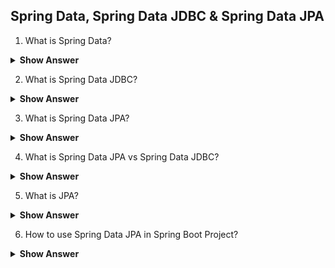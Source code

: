 ## Spring Data, Spring Data JDBC & Spring Data JPA

1. What is Spring Data?
<details>
<summary> <b>Show Answer</b></summary>
<blockquote>
  
The goal of Spring Data is to make it easier to work with different kinds of databases, from traditional relational databases to NoSQL databases. Spring Data is the project which consists of multiple modules (sub-projects). Below are the three main modules widely used from Spring Data project-
  
1.	Spring Data Commons – It provides shared infrastructure across the Spring Data projects. It contains technology neutral repository interfaces as well as a metadata model for persisting Java classes. 
2.	Spring Data JDBC - Spring Data repository support for JDBC. It does NOT offer caching, lazy loading, write behind or many other features of JPA. This makes Spring Data JDBC a simple, limited, opinionated ORM.
3.	Spring Data JPA - Spring Data repository support for JPA.

  
  
</blockquote>
  
<details>
<summary> <b>Explanation</b></summary>
<blockquote>

Spring Data and the sub projects are built on top of the Spring Framework. Spring Data’s mission is to provide a familiar and consistent, Spring-based programming model for data access while still retaining the special traits of the underlying data store. It makes it easy to use data access technologies, relational and non-relational databases, map-reduce frameworks, and cloud-based data services. This is an umbrella project which contains many subprojects that are specific to a given database.
 
 
  
</blockquote>
</details>
</details>

2. What is Spring Data JDBC?
<details>
<summary> <b>Show Answer</b></summary>
<blockquote>
 
Spring Data JDBC is the project which gives benefits of Spring Data, combined with those of JDBC-
  
1.	It provided repositories with CRUD methods out of the box i.e. it provides CrudRepository interface for generic CRUD operations on a repository for a specific type.
2.	Support for @Query annotations.
3.	Nice and easy ways to extend repositories with query methods (we can just define our interface to have e.g. findByLastName method and Spring generates it for on the fly).
4.	Support for PagingAndSortingRepository interface which is extension of CrudRepository that provides additional methods to retrieve entities using the pagination and sorting.
5.	Nice integration in the Spring infrastructure, for transaction handling, dependency injection, error translation.

 
  
  
</blockquote>
</details>

3. What is Spring Data JPA?

<details>
<summary> <b>Show Answer</b></summary>
<blockquote>
 
Spring Data JPA provides repository support for the Java Persistence API (JPA). It eases development of applications that need to access JPA data sources. Just like JPA, Spring Data JPA cannot work without a JPA provider. Spring Data JPA can work with Hibernate, Eclipse Link, or any other JPA provider. Spring Data JPA does a lot of things over Spring Data JDBC
  
1.	Caching (1st, 2nd level, and query cache)
2.	Automated creation of instances from queries
3.	Navigation between entities
4.	Lazy loading
5.	Dirty checking / tracking of changes to entities

  

</blockquote>

</details>


4. What is Spring Data JPA vs Spring Data JDBC?

<details>
<summary> <b>Show Answer</b></summary>
<blockquote>
  
- The key differences are listed below-
 
  | **#** | **Spring Data JPA**                                                                      | **Spring Data JDBC**                             |
| ----- | ---------------------------------------------------------------------------------------- | ------------------------------------------------ |
| 1     | Database independent and portable                                                        | Generally, Database Specific                     |
| 2     | Introduces complexity through Object-Relational Mapping                                  | Less complex, than Spring Data JPA               |
| 3     | Automatic DB schema generation based on the entities                                     | Manual DB schema generation through DDL commands |
| 5     | Query annotated with JPQL code and native SQL                                            | Query annotated with only native SQL             |
| 7     | Models relationships between entities through annotations as @OneToMany, @Embedded, etc. | No relationship modeling annotations.            |
| 8     | Caching and lazy loading                                                                 | No caching, no lazy loading                      |
| 9     | Sessions and dirty tracking                                                              | No sessions, no dirty tracking                   |
  
</blockquote>

</details>

5. What is JPA? 

<details>
<summary> <b>Show Answer</b></summary>
<blockquote>
  
 The Java Persistence API, sometimes referred to as JPA, is a Java framework managing relational data in applications using the Java Platform, Standard Edition (JavaSE) and Java Platform, Enterprise Edition(JavaEE). 

</blockquote>

</details>


6. How to use Spring Data JPA in Spring Boot Project?

<details>
<summary> <b>Show Answer</b></summary>
<blockquote>
  
There are below steps you can follow in order to incorporate Spring Data JPA into Spring Boot project-
1.	First you need to set up connection with your desired database in spring application using properties like url, driver, username, password etc.
2.	Add required dependencies in project, e.g. for maven below JPA dependency need to be added into pom.xml-

```xml
<dependency>
	<groupId>org.springframework.boot</groupId>
	<artifactId>spring-boot-starter-data-jpa</artifactId>
</dependency>
<dependency>
	<groupId>mysql</groupId>
	<artifactId>mysql-connector-java</artifactId>
	<scope>runtime</scope>
</dependency>

  
```

</blockquote>

</details>

